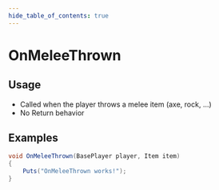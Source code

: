 ```yaml
---
hide_table_of_contents: true
---
```


# OnMeleeThrown

## Usage

* Called when the player throws a melee item (axe, rock, ...)
* No Return behavior

## Examples

```csharp title=""
void OnMeleeThrown(BasePlayer player, Item item)
{
    Puts("OnMeleeThrown works!");
}
```

